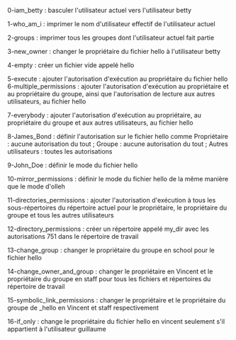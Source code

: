 0-iam_betty : basculer l'utilisateur actuel vers l'utilisateur betty

1-who_am_i : imprimer le nom d'utilisateur effectif de l'utilisateur actuel

2-groups : imprimer tous les groupes dont l'utilisateur actuel fait partie

3-new_owner : changer le propriétaire du fichier hello à l'utilisateur betty

4-empty : créer un fichier vide appelé hello

5-execute : ajouter l'autorisation d'exécution au propriétaire du fichier hello 6-multiple_permissions : ajouter l'autorisation d'exécution au propriétaire et au propriétaire du groupe, ainsi que l'autorisation de lecture aux autres utilisateurs, au 
fichier hello

7-everybody : ajouter l'autorisation d'exécution au propriétaire, au propriétaire du groupe et aux autres utilisateurs, au fichier hello

8-James_Bond : définir l'autorisation sur le fichier hello comme Propriétaire : aucune autorisation du tout ; Groupe : aucune autorisation du tout ; Autres utilisateurs : toutes les autorisations

9-John_Doe : définir le mode du fichier hello

10-mirror_permissions : définir le mode du fichier hello de la même manière que le mode d'olleh

11-directories_permissions : ajouter l'autorisation d'exécution à tous les sous-répertoires du répertoire actuel pour le propriétaire, le propriétaire du groupe et tous les autres utilisateurs

12-directory_permissions : créer un répertoire appelé my_dir avec les autorisations 751 dans le répertoire de travail

13-change_group : changer le propriétaire du groupe en school pour le fichier hello

14-change_owner_and_group : changer le propriétaire en Vincent et le propriétaire du groupe en staff pour tous les fichiers et répertoires du répertoire de travail

15-symbolic_link_permissions : changer le propriétaire et le propriétaire du groupe de _hello en Vincent et staff respectivement

16-if_only : change le propriétaire du fichier hello en vincent seulement s'il appartient à l'utilisateur guillaume
